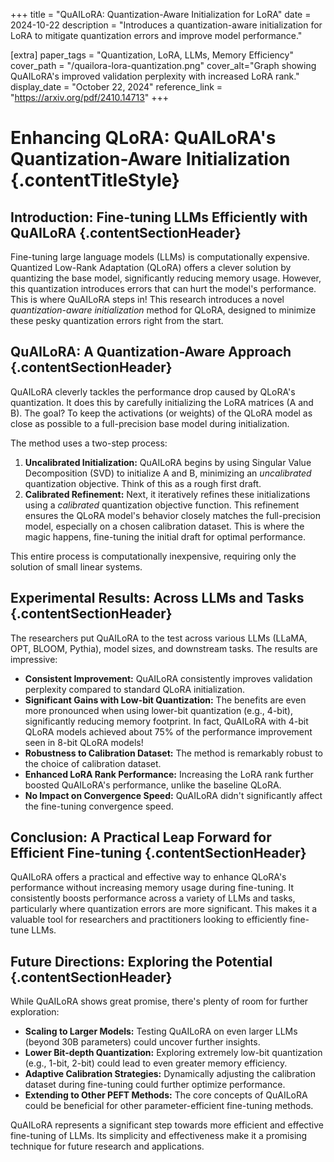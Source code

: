 +++
title = "QuAILoRA: Quantization-Aware Initialization for LoRA"
date = 2024-10-22
description = "Introduces a quantization-aware initialization for LoRA to mitigate quantization errors and improve model performance."

[extra]
paper_tags = "Quantization, LoRA, LLMs, Memory Efficiency"
cover_path = "/quailora-lora-quantization.png"
cover_alt="Graph showing QuAILoRA's improved validation perplexity with increased LoRA rank."
display_date = "October 22, 2024"
reference_link = "https://arxiv.org/pdf/2410.14713"
+++

# Enhancing QLoRA: QuAILoRA's Quantization-Aware Initialization {.contentTitleStyle}

## Introduction: Fine-tuning LLMs Efficiently with QuAILoRA {.contentSectionHeader}

Fine-tuning large language models (LLMs) is computationally expensive.  Quantized Low-Rank Adaptation (QLoRA) offers a clever solution by quantizing the base model, significantly reducing memory usage. However, this quantization introduces errors that can hurt the model's performance.  This is where QuAILoRA steps in!  This research introduces a novel *quantization-aware initialization* method for QLoRA, designed to minimize these pesky quantization errors right from the start.

## QuAILoRA: A Quantization-Aware Approach {.contentSectionHeader}

QuAILoRA cleverly tackles the performance drop caused by QLoRA's quantization. It does this by carefully initializing the LoRA matrices (A and B). The goal? To keep the activations (or weights) of the QLoRA model as close as possible to a full-precision base model during initialization.

The method uses a two-step process:

1.  **Uncalibrated Initialization:**  QuAILoRA begins by using Singular Value Decomposition (SVD) to initialize A and B, minimizing an *uncalibrated* quantization objective. Think of this as a rough first draft.
2.  **Calibrated Refinement:**  Next, it iteratively refines these initializations using a *calibrated* quantization objective function. This refinement ensures the QLoRA model's behavior closely matches the full-precision model, especially on a chosen calibration dataset.  This is where the magic happens, fine-tuning the initial draft for optimal performance.

This entire process is computationally inexpensive, requiring only the solution of small linear systems.

## Experimental Results: Across LLMs and Tasks {.contentSectionHeader}

The researchers put QuAILoRA to the test across various LLMs (LLaMA, OPT, BLOOM, Pythia), model sizes, and downstream tasks. The results are impressive:

*   **Consistent Improvement:** QuAILoRA consistently improves validation perplexity compared to standard QLoRA initialization.
*   **Significant Gains with Low-bit Quantization:** The benefits are even more pronounced when using lower-bit quantization (e.g., 4-bit), significantly reducing memory footprint.  In fact, QuAILoRA with 4-bit QLoRA models achieved about 75% of the performance improvement seen in 8-bit QLoRA models!
*   **Robustness to Calibration Dataset:** The method is remarkably robust to the choice of calibration dataset.
*   **Enhanced LoRA Rank Performance:**  Increasing the LoRA rank further boosted QuAILoRA's performance, unlike the baseline QLoRA.
*   **No Impact on Convergence Speed:** QuAILoRA didn't significantly affect the fine-tuning convergence speed.

## Conclusion: A Practical Leap Forward for Efficient Fine-tuning {.contentSectionHeader}

QuAILoRA offers a practical and effective way to enhance QLoRA's performance without increasing memory usage during fine-tuning. It consistently boosts performance across a variety of LLMs and tasks, particularly where quantization errors are more significant. This makes it a valuable tool for researchers and practitioners looking to efficiently fine-tune LLMs.

## Future Directions: Exploring the Potential {.contentSectionHeader}

While QuAILoRA shows great promise, there's plenty of room for further exploration:

*   **Scaling to Larger Models:**  Testing QuAILoRA on even larger LLMs (beyond 30B parameters) could uncover further insights.
*   **Lower Bit-depth Quantization:** Exploring extremely low-bit quantization (e.g., 1-bit, 2-bit) could lead to even greater memory efficiency.
*   **Adaptive Calibration Strategies:**  Dynamically adjusting the calibration dataset during fine-tuning could further optimize performance.
*   **Extending to Other PEFT Methods:** The core concepts of QuAILoRA could be beneficial for other parameter-efficient fine-tuning methods.

QuAILoRA represents a significant step towards more efficient and effective fine-tuning of LLMs.  Its simplicity and effectiveness make it a promising technique for future research and applications.


